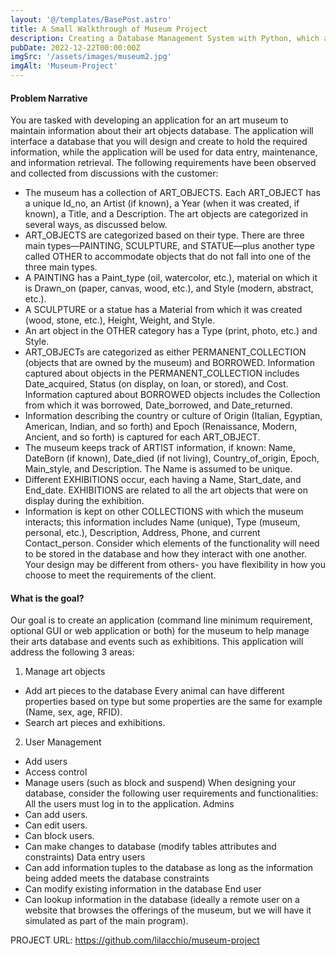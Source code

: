 ```yaml
---
layout: '@/templates/BasePost.astro'
title: A Small Walkthrough of Museum Project
description: Creating a Database Management System with Python, which allows user to access with different roles and find the relevant museum data. It was our final project in ENSF300 course.
pubDate: 2022-12-22T00:00:00Z
imgSrc: '/assets/images/museum2.jpg'
imgAlt: 'Museum-Project'
---
```


#### Problem Narrative
You are tasked with developing an application for an art museum to maintain information about their
art objects database. The application will interface a database that you will design and create to hold the
required information, while the application will be used for data entry, maintenance, and information
retrieval. The following requirements have been observed and collected from discussions with the
customer:
- The museum has a collection of ART_OBJECTS. Each ART_OBJECT has a unique Id_no, an Artist (if
known), a Year (when it was created, if known), a Title, and a Description. The art objects are
categorized in several ways, as discussed below.
- ART_OBJECTS are categorized based on their type. There are three main types—PAINTING,
SCULPTURE, and STATUE—plus another type called OTHER to accommodate objects that do not
fall into one of the three main types.
- A PAINTING has a Paint_type (oil, watercolor, etc.), material on which it is Drawn_on (paper,
canvas, wood, etc.), and Style (modern, abstract, etc.).
- A SCULPTURE or a statue has a Material from which it was created (wood, stone, etc.), Height,
Weight, and Style.
- An art object in the OTHER category has a Type (print, photo, etc.) and Style.
- ART_OBJECTs are categorized as either PERMANENT_COLLECTION (objects that are owned by the
museum) and BORROWED. Information captured about objects in the PERMANENT_COLLECTION
includes Date_acquired, Status (on display, on loan, or stored), and Cost. Information captured
about BORROWED objects includes the Collection from which it was borrowed, Date_borrowed,
and Date_returned.
- Information describing the country or culture of Origin (Italian, Egyptian, American, Indian, and so
forth) and Epoch (Renaissance, Modern, Ancient, and so forth) is captured for each ART_OBJECT.
- The museum keeps track of ARTIST information, if known: Name, DateBorn (if known), Date_died
(if not living), Country_of_origin, Epoch, Main_style, and Description. The Name is assumed to be
unique.
- Different EXHIBITIONS occur, each having a Name, Start_date, and End_date. EXHIBITIONS are
related to all the art objects that were on display during the exhibition.
- Information is kept on other COLLECTIONS with which the museum interacts; this information
includes Name (unique), Type (museum, personal, etc.), Description, Address, Phone, and current
Contact_person.
Consider which elements of the functionality will need to be stored in the database and how they
interact with one another. Your design may be different from others- you have flexibility in how you
choose to meet the requirements of the client.

#### What is the goal?
Our goal is to create an application (command line minimum requirement, optional GUI or web
application or both) for the museum to help manage their arts database and events such as exhibitions.
This application will address the following 3 areas:
1. Manage art objects
- Add art pieces to the database
Every animal can have different properties based on type but some properties are the
same for example (Name, sex, age, RFID).
- Search art pieces and exhibitions.
2. User Management
- Add users
- Access control
- Manage users (such as block and suspend)
When designing your database, consider the following user requirements and functionalities:
All the users must log in to the application.
Admins
- Can add users.
- Can edit users.
- Can block users.
- Can make changes to database (modify tables attributes and constraints)
Data entry users
- Can add information tuples to the database as long as the information being added meets the
database constraints
- Can modify existing information in the database
End user
- Can lookup information in the database (ideally a remote user on a website that browses the
offerings of the museum, but we will have it simulated as part of the main program).

PROJECT URL: https://github.com/lilacchio/museum-project